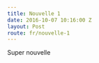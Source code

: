 ```yaml
---
title: Nouvelle 1
date: 2016-10-07 10:16:00 Z
layout: Post
route: fr/nouvelle-1
---
```


Super nouvelle
